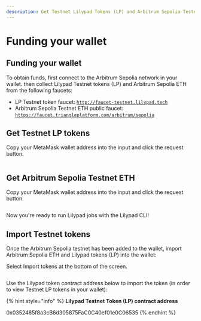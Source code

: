 ```yaml
---
description: Get Testnet Lilypad Tokens (LP) and Arbitrum Sepolia Testnet ETH
---
```


# Funding your wallet

## Funding your wallet

To obtain funds, first connect to the Arbitrum Sepolia network in your wallet. then collect Lilypad Testnet tokens (LP) and Arbitrum Sepolia ETH from the following faucets:&#x20;

* LP Testnet token faucet: [`http://faucet-testnet.lilypad.tech`](https://faucet-testnet.lilypad.tech/)
* Arbitrum Sepolia Testnet ETH public faucet: [`https://faucet.triangleplatform.com/arbitrum/sepolia`](https://faucet.triangleplatform.com/arbitrum/sepolia)

## Get Testnet LP tokens

Copy your MetaMask wallet address into the input and click the request button.

<figure><img src="../../.gitbook/assets/Screenshot 2024-06-24 at 8.15.09 PM.png" alt=""><figcaption></figcaption></figure>

## Get Arbitrum Sepolia Testnet ETH

Copy your MetaMask wallet address into the input and click the request button.

<figure><img src="../../.gitbook/assets/Screenshot 2024-06-24 at 8.21.35 PM.png" alt=""><figcaption></figcaption></figure>

Now you're ready to run Lilypad jobs with the Lilypad CLI!

## Import Testnet tokens

Once the Arbitrum Sepolia testnet has been added to the wallet, import Arbitrum Sepolia ETH and Lilypad tokens (LP) into the wallet:

Select Import tokens at the bottom of the screen.

<figure><img src="../../.gitbook/assets/Screenshot 2024-06-24 at 8.27.05 PM.png" alt=""><figcaption></figcaption></figure>

Use the Lilypad token contract address below to import the token (in order to view Testnet LP tokens in your wallet):

{% hint style="info" %}
**Lilypad Testnet Token (LP)  contract address**

0x0352485f8a3cB6d305875FaC0C40ef01e0C06535
{% endhint %}

<figure><img src="../../.gitbook/assets/Screenshot 2024-06-24 at 8.27.51 PM.png" alt=""><figcaption></figcaption></figure>
